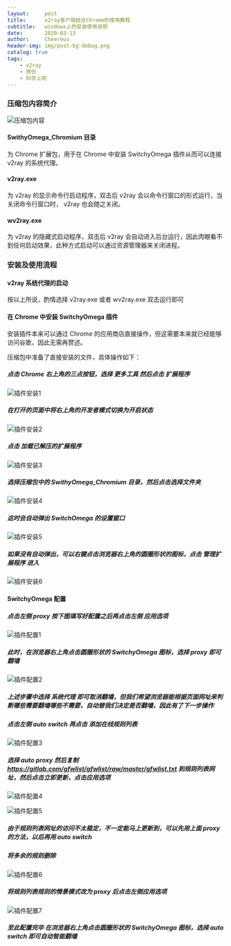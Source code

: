 ```yaml
---
layout:     post
title:      v2ray客户端结合Chrome的使用教程
subtitle:   windows上的安装使用说明
date:       2020-03-13
author:     Cheereus
header-img: img/post-bg-debug.png
catalog: true
tags:
    - v2ray
    - 原创
    - 科学上网
---
```


### 压缩包内容简介

![压缩包内容](/img/post/2020031301.jpg)

#### SwithyOmega_Chromium 目录

为 Chrome 扩展包，用于在 Chrome 中安装 SwitchyOmega 插件从而可以连接 v2ray 的系统代理。

#### v2ray.exe

为 v2ray 的显示命令行启动程序，双击后 v2ray 会以命令行窗口的形式运行，当关闭命令行窗口时， v2ray 也会随之关闭。

#### wv2ray.exe

为 v2ray 的隐藏式启动程序，双击后 v2ray 会自动进入后台运行，因此肉眼看不到任何启动效果，此种方式启动可以通过资源管理器来关闭进程。

### 安装及使用流程

#### v2ray 系统代理的启动

按以上所说，酌情选择 v2ray.exe 或者 wv2ray.exe 双击运行即可

#### 在 Chrome 中安装 SwitchyOmega 插件

安装插件本来可以通过 Chrome 的应用商店直接操作，但这需要本来就已经能够访问谷歌，因此无需再赘述。

压缩包中准备了直接安装的文件，具体操作如下：

##### 点击 Chrome 右上角的三点按钮，选择 *更多工具* 然后点击 *扩展程序*

![插件安装1](/img/post/2020031302.jpg)

##### 在打开的页面中将右上角的开发者模式切换为开启状态

![插件安装2](/img/post/2020031303.jpg)

##### 点击 加载已解压的扩展程序

![插件安装3](/img/post/2020031304.jpg)

##### 选择压缩包中的 SwithyOmega_Chromium 目录，然后点击选择文件夹

![插件安装4](/img/post/2020031305.jpg)

##### 这时会自动弹出 SwitchOmega 的设置窗口

![插件安装5](/img/post/2020031306.jpg)

##### 如果没有自动弹出，可以右键点击浏览器右上角的圆圈形状的图标，点击 管理扩展程序 进入

![插件安装6](/img/post/2020031307.jpg)

#### SwitchyOmega 配置

##### 点击左侧 proxy 按下图填写好配置之后再点击左侧 应用选项

![插件配置1](/img/post/2020031308.jpg)

##### 此时，在浏览器右上角点击圆圈形状的 SwitchyOmega 图标，选择 proxy 即可翻墙

![插件配置2](/img/post/2020031309.jpg)

##### 上述步骤中选择 系统代理 即可取消翻墙，但我们希望浏览器能根据页面网址来判断哪些需要翻墙哪些不需要，自动替我们决定是否翻墙，因此有了下一步操作

##### 点击左侧 auto switch 再点击 添加在线规则列表

![插件配置3](/img/post/2020031310.jpg)

##### 选择 auto proxy 然后复制 <https://gitlab.com/gfwlist/gfwlist/raw/master/gfwlist.txt> 到规则列表网址，然后点击立即更新，点击应用选项

![插件配置4](/img/post/2020031311.jpg)

![插件配置5](/img/post/2020031312.jpg)

##### 由于规则列表网址的访问不太稳定，不一定能马上更新到，可以先用上面 proxy 的方法，以后再用 auto switch

##### 将多余的规则删除

![插件配置6](/img/post/2020031313.jpg)

##### 将规则列表规则的情景模式改为 proxy 后点击左侧应用选项

![插件配置7](/img/post/2020031314.jpg)

##### 至此配置完毕 在浏览器右上角点击圆圈形状的 SwitchyOmega 图标，选择 auto switch 即可自动智能翻墙
